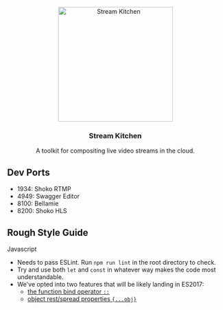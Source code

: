 <p align="center">
  <a href="https://stream.kitchen/">
    <img alt="Stream Kitchen" src="https://cloud.githubusercontent.com/assets/257909/15797920/2446bcae-29dc-11e6-8ea7-fbde5f56f408.png" width="267"><br>
  </a>
</p>

<h3 align="center">Stream Kitchen</h3>

<p align="center">
  A toolkit for compositing live video streams in the cloud.
</p>

Dev Ports
---------

* 1934: Shoko RTMP
* 4949: Swagger Editor
* 8100: Bellamie
* 8200: Shoko HLS


Rough Style Guide
-----------------

Javascript
  * Needs to pass ESLint. Run `npm run lint` in the root directory to check.
  * Try and use both `let` and `const` in whatever way makes the code most understandable.
  * We've opted into two features that will be likely landing in ES2017:
    * [the function bind operator `::`](https://github.com/zenparsing/es-function-bind)
    * [object rest/spread properties `{...obj}`](https://github.com/sebmarkbage/ecmascript-rest-spread)
